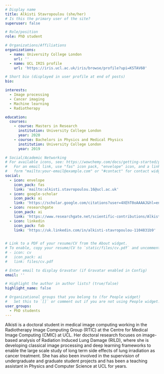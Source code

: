 ```yaml
---
# Display name
title: Alkisti Stavropoulou (she/her)
# Is this the primary user of the site?
superuser: false

# Role/position
role: PhD student

# Organizations/Affiliations
organizations:
  - name: University College London
    url: ''
  - name: UCL IRIS profile
    url: 'https://iris.ucl.ac.uk/iris/browse/profile?upi=KSTAV60'

# Short bio (displayed in user profile at end of posts)
bio: 

interests:
  - Image processing
  - Cancer imaging
  - Machine learning
  - Radiotherapy

education:
  courses:
    - course: Masters in Research
      institution: University College London
      year: 2020
    - course: Bachelors in Physics and Medical Physics
      institution: University College London
      year: 2019

# Social/Academic Networking
# For available icons, see: https://wowchemy.com/docs/getting-started/page-builder/#icons
#   For an email link, use "fas" icon pack, "envelope" icon, and a link in the
#   form "mailto:your-email@example.com" or "#contact" for contact widget.
social:
  - icon: envelope
    icon_pack: fas
    link: 'mailto:alkisti.stavropoulou.16@ucl.ac.uk'
  - icon: google-scholar
    icon_pack: ai
    link: 'https://scholar.google.com/citations?user=4XEhT0oAAAAJ&hl=en'
  - icon: researchgate
    icon_pack: ai
    link: 'https://www.researchgate.net/scientific-contributions/Alkisti-Stavropoulou-2199259044'
  - icon: linkedin
    icon_pack: fab
    link: 'https://uk.linkedin.com/in/alkisti-stavropoulou-1104831b9'

    
# Link to a PDF of your resume/CV from the About widget.
# To enable, copy your resume/CV to `static/files/cv.pdf` and uncomment the lines below.
# - icon: cv
#   icon_pack: ai
#   link: files/cv.pdf

# Enter email to display Gravatar (if Gravatar enabled in Config)
email: ''

# Highlight the author in author lists? (true/false)
highlight_name: false

# Organizational groups that you belong to (for People widget)
#   Set this to `[]` or comment out if you are not using People widget.
user_groups:
  - PhD students
---
```


Alkisti is a doctoral student in medical image computing working in the Radiotherapy Image Computing Group (RTIC) at the Centre for Medical Image Computing (CMIC) at UCL. Her doctoral research focuses on image-based analysis of Radiation Induced Lung Damage (RILD), where she is developing classical image processing and deep learning frameworks to enable the large scale study of long term side effects of lung irradiation as cancer treatment. She has also been involved in the supervision of undergraduate and graduate student projects and has been a teaching assistant in Physics and Computer Science at UCL for years.
